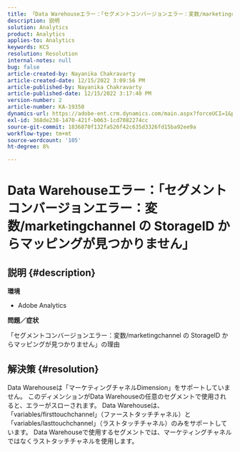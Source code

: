 ```yaml
---
title: 「Data Warehouseエラー：「セグメントコンバージョンエラー：変数/marketingchannel の StorageID からのマッピングが見つかりません」
description: 説明
solution: Analytics
product: Analytics
applies-to: Analytics
keywords: KCS
resolution: Resolution
internal-notes: null
bug: false
article-created-by: Nayanika Chakravarty
article-created-date: 12/15/2022 3:09:56 PM
article-published-by: Nayanika Chakravarty
article-published-date: 12/15/2022 3:17:40 PM
version-number: 2
article-number: KA-19350
dynamics-url: https://adobe-ent.crm.dynamics.com/main.aspx?forceUCI=1&pagetype=entityrecord&etn=knowledgearticle&id=985b0388-8a7c-ed11-81ac-6045bd006e5a
exl-id: 368de238-1470-421f-b063-1cd7082274cc
source-git-commit: 1836870f132fa526f42c635d3326fd15ba92ee9a
workflow-type: tm+mt
source-wordcount: '105'
ht-degree: 8%

---
```


# Data Warehouseエラー：「セグメントコンバージョンエラー：変数/marketingchannel の StorageID からマッピングが見つかりません」

## 説明 {#description}


<b>環境</b>

- Adobe Analytics

<b>問題／症状</b>

「セグメントコンバージョンエラー：変数/marketingchannel の StorageID からマッピングが見つかりません」の理由


## 解決策 {#resolution}


Data Warehouseは「マーケティングチャネルDimension」をサポートしていません。 このディメンションがData Warehouseの任意のセグメントで使用されると、エラーがスローされます。 Data Warehouseは、「variables/firsttouchchannel」（ファーストタッチチャネル）と「variables/lasttouchchannel」（ラストタッチチャネル）のみをサポートしています。 Data Warehouseで使用するセグメントでは、マーケティングチャネルではなくラストタッチチャネルを使用します。
